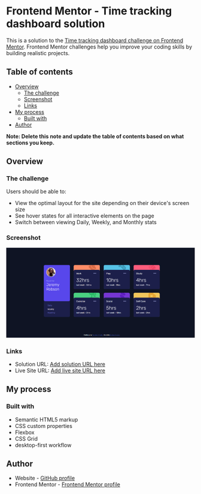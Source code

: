 # Frontend Mentor - Time tracking dashboard solution

This is a solution to the [Time tracking dashboard challenge on Frontend Mentor](https://www.frontendmentor.io/challenges/time-tracking-dashboard-UIQ7167Jw). Frontend Mentor challenges help you improve your coding skills by building realistic projects. 

## Table of contents

- [Overview](#overview)
  - [The challenge](#the-challenge)
  - [Screenshot](#screenshot)
  - [Links](#links)
- [My process](#my-process)
  - [Built with](#built-with)
- [Author](#author)

**Note: Delete this note and update the table of contents based on what sections you keep.**

## Overview

### The challenge

Users should be able to:

- View the optimal layout for the site depending on their device's screen size
- See hover states for all interactive elements on the page
- Switch between viewing Daily, Weekly, and Monthly stats

### Screenshot

![](./images/screenshot-desktop-time-tracking.png)


### Links

- Solution URL: [Add solution URL here](https://github.com/andreasci/time_tracking_dashboard)
- Live Site URL: [Add live site URL here](https://andreasci.github.io/time_tracking_dashboard/)

## My process

### Built with

- Semantic HTML5 markup
- CSS custom properties
- Flexbox
- CSS Grid
- desktop-first workflow

## Author

- Website - [GitHub profile](https://github.com/andreasci)
- Frontend Mentor - [Frontend Mentor profile](https://www.frontendmentor.io/profile/andreasci)

